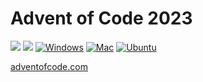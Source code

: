 # Advent of Code 2023

![](https://img.shields.io/badge/stars%20⭐-35-yellow)
![](https://img.shields.io/badge/days%20completed-17-red)
[![Windows](https://github.com/K20shores/aoc2023/actions/workflows/windows.yml/badge.svg)](https://github.com/K20shores/aoc2023/actions/workflows/windows.yml)
[![Mac](https://github.com/K20shores/aoc2023/actions/workflows/mac.yml/badge.svg)](https://github.com/K20shores/aoc2023/actions/workflows/mac.yml)
[![Ubuntu](https://github.com/K20shores/aoc2023/actions/workflows/ubuntu.yml/badge.svg)](https://github.com/K20shores/aoc2023/actions/workflows/ubuntu.yml)

[adventofcode.com](https://adventofcode.com/2023)
